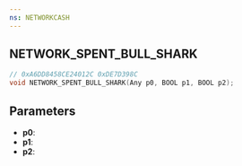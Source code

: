 ```yaml
---
ns: NETWORKCASH
---
```

## NETWORK_SPENT_BULL_SHARK

```c
// 0xA6DD8458CE24012C 0xDE7D398C
void NETWORK_SPENT_BULL_SHARK(Any p0, BOOL p1, BOOL p2);
```


## Parameters
* **p0**: 
* **p1**: 
* **p2**: 

